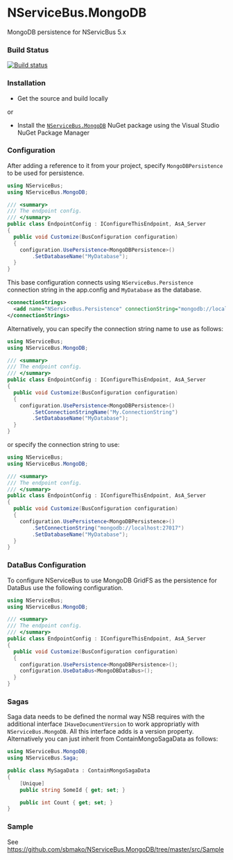 NServiceBus.MongoDB
==
MongoDB persistence for NServicBus 5.x

### Build Status
[![Build status](https://ci.appveyor.com/api/projects/status/49hk227un4haesop)](https://ci.appveyor.com/project/sbmako/nservicebus-mongodb)

### Installation
* Get the source and build locally

or

* Install the [`NServiceBus.MongoDB`](https://www.nuget.org/packages/NServiceBus.MongoDB/) NuGet package using the Visual Studio NuGet Package Manager

### Configuration
After adding a reference to it from your project, specify `MongoDBPersistence` to be used for persistence.

```csharp
using NServiceBus;
using NServiceBus.MongoDB;

/// <summary>
/// The endpoint config.
/// </summary>
public class EndpointConfig : IConfigureThisEndpoint, AsA_Server
{
  public void Customize(BusConfiguration configuration)
  {
    configuration.UsePersistence<MongoDBPersistence>()
        .SetDatabaseName("MyDatabase");
  }
}
```

This base configuration connects using  `NServiceBus.Persistence` connection string in the app.config and `MyDatabase` as the database.

```xml
<connectionStrings>
  <add name="NServiceBus.Persistence" connectionString="mongodb://localhost:27017" />
</connectionStrings>
  ```
Alternatively, you can specify the connection string name to use as follows:

```csharp
using NServiceBus;
using NServiceBus.MongoDB;

/// <summary>
/// The endpoint config.
/// </summary>
public class EndpointConfig : IConfigureThisEndpoint, AsA_Server
{
  public void Customize(BusConfiguration configuration)
  {
    configuration.UsePersistence<MongoDBPersistence>()
        .SetConnectionStringName("My.ConnectionString")
        .SetDatabaseName("MyDatabase");
  }
}
```
or specify the connection string to use:

```csharp
using NServiceBus;
using NServiceBus.MongoDB;

/// <summary>
/// The endpoint config.
/// </summary>
public class EndpointConfig : IConfigureThisEndpoint, AsA_Server
{
  public void Customize(BusConfiguration configuration)
  {
    configuration.UsePersistence<MongoDBPersistence>()
        .SetConnectionString("mongodb://localhost:27017")
        .SetDatabaseName("MyDatabase");
  }
}
```

### DataBus Configuration
To configure NServiceBus to use MongoDB GridFS as the persistence for DataBus use the following configuration.

```csharp
using NServiceBus;
using NServiceBus.MongoDB;

/// <summary>
/// The endpoint config.
/// </summary>
public class EndpointConfig : IConfigureThisEndpoint, AsA_Server
{
  public void Customize(BusConfiguration configuration)
  {
    configuration.UsePersistence<MongoDBPersistence>();
    configuration.UseDataBus<MongoDBDataBus>();
  }
}
```

### Sagas
Saga data needs to be defined the normal way NSB requires with the additional interface `IHaveDocumentVersion` to work appropriatly with `NServiceBus.MongoDB`.  All this interface adds is a version property.  Alternatively you can just inherit from ContainMongoSagaData as follows:

```csharp
using NServiceBus.MongoDB;
using NServiceBus.Saga;

public class MySagaData : ContainMongoSagaData
{
    [Unique]
    public string SomeId { get; set; }

    public int Count { get; set; }
}
```
### Sample
See https://github.com/sbmako/NServiceBus.MongoDB/tree/master/src/Sample
